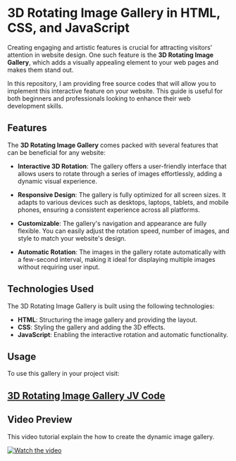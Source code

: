 # 3D Rotating Image Gallery in HTML, CSS, and JavaScript

Creating engaging and artistic features is crucial for attracting visitors' attention in website design. One such feature is the **3D Rotating Image Gallery**, which adds a visually appealing element to your web pages and makes them stand out.

In this repository, I am providing free source codes that will allow you to implement this interactive feature on your website. This guide is useful for both beginners and professionals looking to enhance their web development skills.

## Features

The **3D Rotating Image Gallery** comes packed with several features that can be beneficial for any website:

- **Interactive 3D Rotation**: The gallery offers a user-friendly interface that allows users to rotate through a series of images effortlessly, adding a dynamic visual experience.
  
- **Responsive Design**: The gallery is fully optimized for all screen sizes. It adapts to various devices such as desktops, laptops, tablets, and mobile phones, ensuring a consistent experience across all platforms.
  
- **Customizable**: The gallery's navigation and appearance are fully flexible. You can easily adjust the rotation speed, number of images, and style to match your website's design.
  
- **Automatic Rotation**: The images in the gallery rotate automatically with a few-second interval, making it ideal for displaying multiple images without requiring user input.

## Technologies Used

The 3D Rotating Image Gallery is built using the following technologies:

- **HTML**: Structuring the image gallery and providing the layout.
- **CSS**: Styling the gallery and adding the 3D effects.
- **JavaScript**: Enabling the interactive rotation and automatic functionality.

## Usage

To use this gallery in your project visit:

## <a href="https://jvcodes.com/3d-rotating-image-gallery-html-css-javascript/" >3D Rotating Image Gallery JV Code</a>

## Video Preview

This video tutorial explain the how to create the dynamic image gallery.

[![Watch the video](https://img.youtube.com/vi/oGhA9Zijr34/0.jpg)](https://www.youtube.com/watch?v=oGhA9Zijr34)
